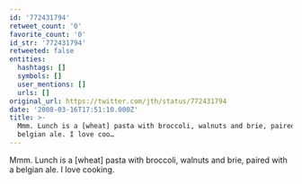 ```yaml
---
id: '772431794'
retweet_count: '0'
favorite_count: '0'
id_str: '772431794'
retweeted: false
entities:
  hashtags: []
  symbols: []
  user_mentions: []
  urls: []
original_url: https://twitter.com/jth/status/772431794
date: '2008-03-16T17:51:10.000Z'
title: >-
  Mmm. Lunch is a [wheat] pasta with broccoli, walnuts and brie, paired with a
  belgian ale. I love coo…
---
```


Mmm. Lunch is a [wheat] pasta with broccoli, walnuts and brie, paired with a belgian ale. I love cooking.